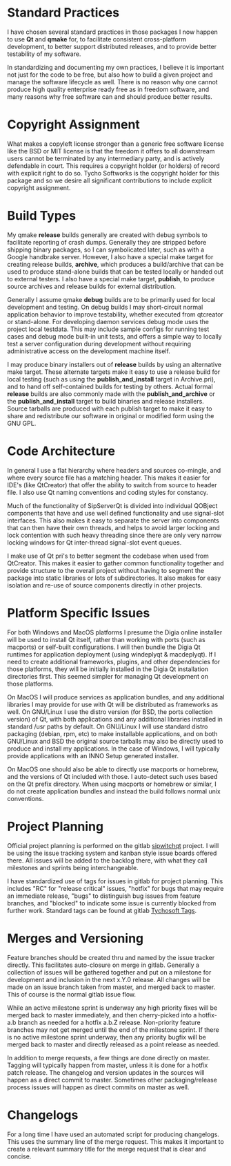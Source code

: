 Standard Practices
==================
I have chosen several standard practices in those packages I now happen to use **Qt** and **qmake** for, to facilitate consistent cross-platform development, to better support distributed releases, and to provide better testability of my software.  

In standardizing and documenting my own practices, I believe it is important not just for the code to be free, but also how to build a given project and manage the software lifecycle as well.  There is no reason why one cannot produce high quality enterprise ready free as in freedom software, and many reasons why free software can and should produce better results.

Copyright Assignment
====================
What makes a copyleft license stronger than a generic free software license like the BSD or MIT license is that the freedom it offers to all downstream users cannot be terminated by any intermediary party, and is actively defendable in court.  This requires a copyright holder (or holders) of record with explicit right to do so.  Tycho Softworks is the copyright holder for this package and so we desire all significant contributions to include explicit copyright assignment.

Build Types
===========
My qmake **release** builds generally are created with debug symbols to facilitate reporting of crash dumps.  Generally they are stripped before shipping binary packages, so I can symbolicated later, such as with a Google handbrake server.  However, I also have a special make target for creating release builds, **archive**, which produces a build/archive that can be used to produce stand-alone builds that can be tested locally or handed out to external testers.  I also have a special make target, **publish**, to produce source archives and release builds for external distribution.

Generally I assume qmake **debug** builds are to be primarily used for local development and testing.  On debug builds I may short-circuit normal application behavior to improve testability, whether executed from qtcreator or stand-alone.  For developing daemon services debug mode uses the project local testdata.  This may include sample configs for running test cases and debug mode built-in unit tests, and offers a simple way to locally test a server configuration during development without requiring administrative access on the development machine itself.

I may produce binary installers out of **release** builds by using an alternative make target.  These alternate targets make it easy to use a release build for local testing (such as using the **publish\_and_install** target in Archive.pri), and to hand off self-contained builds for testing by others.  Actual formal **release** builds are also commonly made with the **publish\_and_archive** or the **publish\_and_install** target to build binaries and release installers.  Source tarballs are produced with each publish target to make it easy to share and redistribute our software in original or modified form using the GNU GPL.

Code Architecture
=================
In general I use a flat hierarchy where headers and sources co-mingle, and where every source file has a matching header.  This makes it easier for IDE's (like QtCreator) that offer the ability to switch from source to header file.  I also use Qt naming conventions and coding styles for constancy.

Much of the functionality of SipServerQt is divided into individual QOBject components that have and use well defined functionality and use signal-slot interfaces.  This also makes it easy to separate the server into components that can then have their own threads, and helps to avoid larger locking and lock contention with such heavy threading since there are only very narrow locking windows for Qt inter-thread signal-slot event queues.

I make use of Qt pri's to better segment the codebase when used from QtCreator.  This makes it easier to gather common functionality together and provide structure to the overall project without having to segment the package into static libraries or lots of subdirectories.  It also makes for easy isolation and re-use of source components directly in other projects.

Platform Specific Issues
========================

For both Windows and MacOS platforms I presume the Digia online installer will be used to install Qt itself, rather than working with ports (such as macports) or self-built configurations.  I will then bundle the Digia Qt runtimes for application deployment (using windeplyqt & macdeplyqt).  If I need to create additional frameworks, plugins, and other dependencies for those platforms, they will be initially installed in the Digia Qt installation directories first.  This seemed simpler for managing Qt development on those platforms.  

On MacOS I will produce services as application bundles, and any additional libraries I may provide for use with Qt will be distributed as frameworks as well.  On GNU/Linux I use the distro version (for BSD, the ports collection version) of Qt, with both applications and any additional libraries installed in standard /usr paths by default.  On GNU/Linux I will use standard distro packaging (debian, rpm, etc) to make installable applications, and on both GNU/Linux and BSD the original source tarballs may also be directly used to produce and install my applications.  In the case of Windows, I will typically provide applications with an INNO Setup generated installer.

On MacOS one should also be able to directly use macports or homebrew, and the versions of Qt included with those.  I auto-detect such uses based on the Qt prefix directory.  When using macports or homebrew or similar, I do not create application bundles and instead the build follows normal unix conventions.


Project Planning
================

Official project planning is performed on the gitlab [sipwitchqt](https://gitlab.com/tychosoft/sipwitchqt) project.  I will be using the issue tracking system and kanban style issue boards offered there.  All issues will be added to the backlog there, with what they call milestones and sprints being interchangeable. 

I have standardized use of tags for issues in gitlab for project planning. This includes "RC" for "release critical" issues, "hotfix" for bugs that may require an immediate release, "bugs" to distinguish bug issues from feature branches, and "blocked" to indicate some issue is currently blocked from further work. Standard tags can be found at gitlab [Tychosoft Tags](https://gitlab.com/groups/tychosoft/labels).

Merges and Versioning
=====================

Feature branches should be created thru and named by the issue tracker directly.  This facilitates auto-closure on merge in gitlab.  Generally a collection of issues will be gathered together and put on a milestone for development and inclusion in the next x.Y.0 release.  All changes will be made on an issue branch taken from master, and merged back to master.  This of course is the normal gitlab issue flow.

While an active milestone sprint is underway any high priority fixes will be merged back to master immediately, and then cherry-picked into a hotfix-a.b branch as needed for a hotfix a.b.Z release.  Non-priority feature branches may not get merged until the end of the milestone sprint.  If there is no active milestone sprint underway, then any priority bugfix will be merged back to master and directly released as a point release as needed.

In addition to merge requests, a few things are done directly on master.  Tagging will typically happen from master, unless it is done for a hotfix patch release.  The changelog and version updates in the sources will happen as a direct commit to master.  Sometimes other packaging/release process issues will happen as direct commits on master as well.

Changelogs
==========

For a long time I have used an automated script for producing changelogs.  This uses the summary line of the merge request.  This makes it important to create a relevant summary title for the merge request that is clear and concise.
